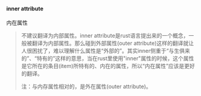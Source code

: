 #### inner attribute

内在属性

> 不建议翻译为内部属性。inner attribute是rust语言提出来的一个概念，一般被翻译为内部属性。那么碰到外部属性(outer attribute)这样的翻译就让人很困扰了，难以理解什么属性是“外部的”。其实inner侧重于“与生俱来的”、“特有的”这样的意思，当在rust里使用"inner"属性的时候，这个属性是它所在的条目(item)所特有的、内在的属性，所以“内在属性”应该是更好的翻译。
>
> 注：与内存属性相对的，是外在属性(outer attribute)。